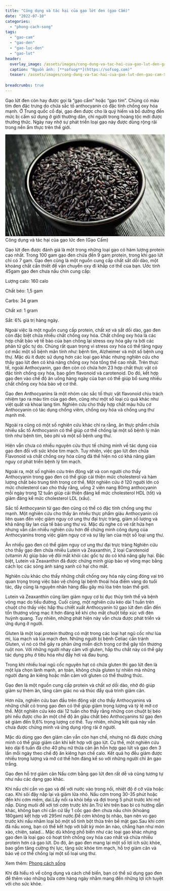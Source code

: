 ```yaml
---
title: "Công dụng và tác hại của gạo lứt đen (gạo Cấm)"
date: "2022-07-10"
categories: 
  - "phong-cach-song"
tags: 
  - "gao-cam"
  - "gao-den"
  - "gao-luc-den"
  - "gao-lut"
header:
  overlay_image: /assets/images/cong-dung-va-tac-hai-cua-gao-lut-den-gao-cam-Sofsog.com_.jpg
  caption: "Nguồn ảnh: [**sofsog**](https://sofsog.com)" 
  teaser: /assets/images/cong-dung-va-tac-hai-cua-gao-lut-den-gao-cam-Sofsog.com_.jpg

breadcrumbs: true
---
```


Gạo lứt đen còn hay được gọi là “gạo cẩm” hoặc “gạo tím”. Chúng có màu tím đen đặc trưng do chứa sắc tố anthocyanin có đặc tính chống oxy hóa mạnh. Ở Trung quốc cổ đại, gạo đen được cho là quý hiếm và bổ dưỡng đến mức bị cấm sử dụng ở giới thường dân, chỉ người trong hoàng tộc mới được thưởng thức. Ngày nay nhờ sự phát triển loại gạo này được dùng rộng rãi trong nền ẩm thực trên thế giới.

![Công dụng và tác hại của gạo lức đen (Gạo Cấm)](/assets/images/cong-dung-va-tac-hai-cua-gao-lut-den-gao-cam-Sofsog.com_.jpg) Công dụng và tác hại của gạo lức đen (Gạo Cấm)

Gạo lứt đen được đánh giá là một trong những loại gạo có hàm lượng protein cao nhất. Trong 100 gam gạo đen chứa đến 9 gam protein, trong khi gạo lứt chỉ có 7 gam. Gạo đen cũng là một nguồn cung cấp chất sắt dồi dào, một khoáng chất cần thiết để vận chuyển oxy đi khắp cơ thể của bạn. Ước tính 45gam gạo đen chưa nấu chín cung cấp:

Lượng calo: 160 calo

Chất béo: 1,5 gam

Carbs: 34 gram

Chất xơ: 1 gram

Sắt: 6% giá trị hàng ngày.

Ngoài việc là một nguồn cung cấp protein, chất xơ và sắt dồi dào, gạo đen còn đặc biệt chứa nhiều chất chống oxy hóa. Chất chống oxy hóa là các hợp chất bảo vệ tế bào của bạn chống lại stress oxy hóa gây ra bởi các phân tử gốc tự do. Chúng rất quan trọng vì stress oxy hóa có thể tăng nguy cơ mắc một số bệnh mãn tính như: bệnh tim, Alzheimer và một số bệnh ung thư. Mặc dù ít được sử dụng hơn các loại gạo khác nhưng nghiên cứu cho thấy gạo lứt đen có khả năng chống oxy hóa tổng thể cao nhất. Trên thực tế, ngoài Anthocyanin, gạo đen còn có chứa hơn 23 hợp chất thực vật có đặc tính chống oxy hóa, bao gồm flavonoid và carotenoid. Do đó, kết hợp gạo đen vào chế độ ăn uống hàng ngày của bạn có thể giúp bổ sung nhiều chất chống oxy hóa bảo vệ cơ thể.

Gạo đen Anthocyanins là một nhóm các sắc tố thực vật flavonoid chịu trách nhiệm tạo ra màu tím của gạo đen, cũng như một số loại củ quả khác như việt quất và khoai lang tím. Nghiên cứu cho thấy hợp chất màu hữu cơ Anthocyanin có tác dụng chống viêm, chống oxy hóa và chống ung thư mạnh mẽ.

Ngoài ra cũng có một số nghiên cứu khác chỉ ra rằng, ăn thực phẩm chứa nhiều sắc tố Anthocyanin có thể giúp cơ thể chống lại một số bệnh lý mãn tính như bệnh tim, béo phì và một số bệnh ung thư.

Hiện vẫn chưa có nhiều nguyên cứu thực tế chứng minh về tác dụng của gạo đen đối với sức khỏe tim mạch. Tuy nhiên, việc gạo lứt đen chứa Flavonoid và chất chống oxy hóa cũng đã thể hiện nó có khả năng giảm nguy cơ phát triển bệnh lý tim mạch.

Ngoài ra, một số nghiên cứu trên động vật và con người cho thấy Anthocyanin trong gạo đen có thể giúp cải thiện mức cholesterol và hàm lượng chất béo trung tính trong cơ thể. Một nghiên cứu ở 120 người lớn có mức cholesterol cao cho thấy rằng, uống 2 viên nang 80mg anthocyanin mỗi ngày trong 12 tuần giúp cải thiện đáng kể mức cholesterol HDL (tốt) và giảm đáng kể mức cholesterol LDL (xấu).

Sắc tố Anthocyanin từ gạo đen cũng có thể có đặc tính chống ung thư mạnh. Một nghiên cứu cho thấy ăn nhiều thực phẩm giàu Anthocyanin có liên quan đến việc giảm nguy cơ ung thư đại trực tràng, giảm số lượng và khả năng lây lan của tế bào ung thư vú. Mặc dù nghe có vẻ rất hứa hẹn nhưng vẫn cần nhiều nghiên cứu hơn để chứng minh công dụng của Anthocyanins trong việc giảm nguy cơ và sự lây lan của một số loại ung thư.

Ăn nhiều gạo đen có thể giảm nguy cơ ung thư đại trực tràng Nghiên cứu cho thấy gạo đen chứa nhiều Lutein và Zeaxanthin, 2 loại Carotenoid (vitamin A) giúp bảo vệ đôi mắt khỏi các gốc tự do có khả năng gây hại. Đặc biệt, Lutein và Zeaxanthin đã được chứng minh giúp bảo vệ võng mạc bằng cách lọc các sóng ánh sáng xanh có hại cho mắt.

Nghiên cứu khác cho thấy những chất chống oxy hóa này cũng đóng vai trò quan trọng trong việc bảo vệ chống lại bệnh thoái hóa điểm vàng do tuổi tác, đây cũng là nguyên nhân hàng đầu gây mù lòa trên toàn thế giới.

Lutein và Zeaxanthin cũng làm giảm nguy cơ bị đục thủy tinh thể và bệnh võng mạc do tiểu đường. Cuối cùng, một nghiên cứu kéo dài 1 tuần trên chuột cho thấy việc hấp thu chiết xuất Anthocyanin từ gạo lứt đen dẫn đến tổn thương võng mạc ít hơn đáng kể khi cho mắt chuột tiếp xúc với đèn huỳnh quang. Tuy nhiên, những phát hiện này vẫn chưa được phát triển và ứng dụng ở người.

Gluten là một loại protein thường có mặt trong các loại hạt ngũ cốc như lúa mì, lúa mạch và lúa mạch đen. Những người bị bệnh Celiac cần tránh Gluten, vì nó có thể gây ra phản ứng miễn dịch trong cơ thể gây tổn thương ruột non. Với những người nhạy cảm với gluten, hấp thu chất này có thể gây tác dụng phụ ở tiêu hóa như đầy hơi và đau bụng.

Trong khi nhiều loại ngũ cốc nguyên hạt có chứa gluten thì gạo lứt đen là một lựa chọn lành mạnh, an toàn, không chứa gluten tự nhiên mà những người đang ăn kiêng hoặc mẫn cảm với gluten có thể thưởng thức.

Gạo đen là một nguồn cung cấp protein và chất xơ dồi dào, nhờ đó giúp giảm sự thèm ăn, tăng cảm giác no và thúc đẩy quá trình giảm cân.

Hơn nữa, nghiên cứu ban đầu trên động vật cho thấy Anthocyanins và những chất có trong gạo đen có thể giúp giảm trọng lượng và tỷ lệ mỡ cơ thể. Một nghiên cứu kéo dài 12 tuần cho thấy rằng những con chuột bị béo phì nếu được cho ăn một chế độ ăn giàu chất béo Anthocyanins từ gạo đen sẽ giảm đến 9,6% trọng lượng cơ thể. Tuy nhiên, những kết quả này vẫn chưa được chứng minh và ứng dụng rộng rãi ở người.

Mặc dù dùng gạo đen giảm cân vẫn còn hạn chế, nhưng nó đã được chứng minh có thể giúp giảm cân khi kết hợp với gạo lứt. Cụ thể, một nghiên cứu kéo dài 6 tuần đã cho 40 phụ nữ thừa cân ăn hỗn hợp gạo lứt và gạo đen 3 lần mỗi ngày theo chế độ ăn kiêng hạn chế calo. Kết quả họ đều giảm được nhiều trọng lượng và mỡ cơ thể hơn đáng kể so với những người chỉ ăn gạo trắng.

Gạo đen hỗ trợ giảm cân Nấu cơm bằng gạo lứt đen rất dễ và cũng tương tự như nấu các dạng gạo khác.

Khi nấu chỉ cần vo gạo và để với nước vào trong nồi, nhiệt độ ở cỡ vừa hoặc cao. Khi sôi đậy nắp lại và giảm lửa nhỏ. Nấu cơm trong 30-35 phút hoặc đến khi cơm mềm, dai.Lấy nồi ra khỏi bếp và đợi trong 5 phút trước khi mở nắp. Dùng muôi để xới tơi cơm trước khi ăn.Trừ khi trên bao bì có hướng dẫn khác, không bạn chỉ cần cứ lấy 1 cốc gạo đen chưa nấu chín (khoảng 180gam) kết hợp với 295ml nước.Để cơm không bị nhão, bạn nên vo gạo trước khi nấu nhằm loại bỏ một số tinh bột thừa trên bề mặt gạo.Sau khi cơm đã nấu xong, bạn có thể kết hợp với bất kỳ món ăn nào, chẳng hạn như món xào, chiên, salad... Mặc dù không phổ biến như các loại gạo khác nhưng gạo đen là loại gạo có hoạt tính chống oxy hóa cao nhất và chứa nhiều protein hơn cả gạo lứt. Do đó, ăn gạo đen mang lại một số lợi ích sức khỏe, bao gồm tăng cường thị lực, tăng sức khỏe tim mạch, hỗ trợ giảm cân và bảo vệ cơ thể chống lại một số loại ung thư.

Xem thêm: [Phong cách sống](https://sofsog.com/phong-cach-song)

Khi đã hiểu rõ về công dụng và cách chế biến, bạn có thể sử dụng gạo đen để thêm vào những bữa cơm hàng ngày nhằm mang đến những lợi ích tuyệt vời cho sức khỏe.
